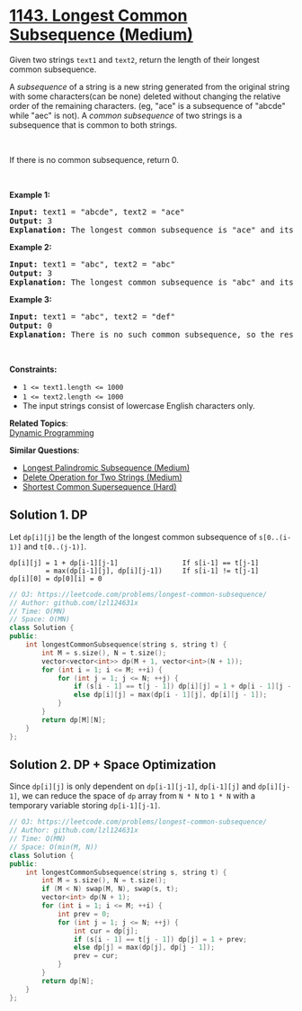 # [1143. Longest Common Subsequence (Medium)](https://leetcode.com/problems/longest-common-subsequence/)

<p>Given two strings <code>text1</code> and <code>text2</code>, return the length of their longest common subsequence.</p>

<p>A <em>subsequence</em> of a string is a new string generated from the original string with some characters(can be none) deleted without changing the relative order of the remaining characters. (eg, "ace" is a subsequence of "abcde" while "aec" is not).&nbsp;A <em>common subsequence</em>&nbsp;of two strings is a subsequence that is common to both strings.</p>

<p>&nbsp;</p>

<p>If there is no common subsequence, return 0.</p>

<p>&nbsp;</p>
<p><strong>Example 1:</strong></p>

<pre><strong>Input:</strong> text1 = "abcde", text2 = "ace" 
<strong>Output:</strong> 3  
<strong>Explanation:</strong> The longest common subsequence is "ace" and its length is 3.
</pre>

<p><strong>Example 2:</strong></p>

<pre><strong>Input:</strong> text1 = "abc", text2 = "abc"
<strong>Output:</strong> 3
<strong>Explanation:</strong> The longest common subsequence is "abc" and its length is 3.
</pre>

<p><strong>Example 3:</strong></p>

<pre><strong>Input:</strong> text1 = "abc", text2 = "def"
<strong>Output:</strong> 0
<strong>Explanation:</strong> There is no such common subsequence, so the result is 0.
</pre>

<p>&nbsp;</p>
<p><strong>Constraints:</strong></p>

<ul>
	<li><code>1 &lt;= text1.length &lt;= 1000</code></li>
	<li><code>1 &lt;= text2.length &lt;= 1000</code></li>
	<li>The input strings consist of lowercase English characters only.</li>
</ul>


**Related Topics**:  
[Dynamic Programming](https://leetcode.com/tag/dynamic-programming/)

**Similar Questions**:
* [Longest Palindromic Subsequence (Medium)](https://leetcode.com/problems/longest-palindromic-subsequence/)
* [Delete Operation for Two Strings (Medium)](https://leetcode.com/problems/delete-operation-for-two-strings/)
* [Shortest Common Supersequence  (Hard)](https://leetcode.com/problems/shortest-common-supersequence/)

## Solution 1. DP

Let `dp[i][j]` be the length of the longest common subsequence of `s[0..(i-1)]` and `t[0..(j-1)]`.

```
dp[i][j] = 1 + dp[i-1][j-1]                If s[i-1] == t[j-1]
         = max(dp[i-1][j], dp[i][j-1])     If s[i-1] != t[j-1]
dp[i][0] = dp[0][i] = 0
```

```cpp
// OJ: https://leetcode.com/problems/longest-common-subsequence/
// Author: github.com/lzl124631x
// Time: O(MN)
// Space: O(MN)
class Solution {
public:
    int longestCommonSubsequence(string s, string t) {
        int M = s.size(), N = t.size();
        vector<vector<int>> dp(M + 1, vector<int>(N + 1));
        for (int i = 1; i <= M; ++i) {
            for (int j = 1; j <= N; ++j) {
                if (s[i - 1] == t[j - 1]) dp[i][j] = 1 + dp[i - 1][j - 1];
                else dp[i][j] = max(dp[i - 1][j], dp[i][j - 1]);
            }
        }
        return dp[M][N];
    }
};
```

## Solution 2. DP + Space Optimization

Since `dp[i][j]` is only dependent on `dp[i-1][j-1]`, `dp[i-1][j]` and `dp[i][j-1]`, we can reduce the space of `dp` array from `N * N` to `1 * N` with a temporary variable storing `dp[i-1][j-1]`.

```cpp
// OJ: https://leetcode.com/problems/longest-common-subsequence/
// Author: github.com/lzl124631x
// Time: O(MN)
// Space: O(min(M, N))
class Solution {
public:
    int longestCommonSubsequence(string s, string t) {
        int M = s.size(), N = t.size();
        if (M < N) swap(M, N), swap(s, t);
        vector<int> dp(N + 1);
        for (int i = 1; i <= M; ++i) {
            int prev = 0;
            for (int j = 1; j <= N; ++j) {
                int cur = dp[j];
                if (s[i - 1] == t[j - 1]) dp[j] = 1 + prev;
                else dp[j] = max(dp[j], dp[j - 1]);
                prev = cur;
            }
        }
        return dp[N];
    }
};
```